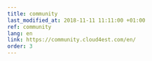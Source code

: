 ```yaml
---
title: community
last_modified_at: 2018-11-11 11:11:00 +01:00
ref: community
lang: en
link: https://community.cloud4est.com/en/
order: 3
---
```

